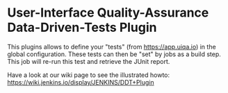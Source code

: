 # User-Interface Quality-Assurance Data-Driven-Tests Plugin

This plugins allows to define your "tests" (from https://app.uiqa.io) 
in the global configuration. These tests can then be "set" by jobs as a build step. 
This job will re-run this test and retrieve the JUnit report.

Have a look at our wiki page to see the illustrated howto:
https://wiki.jenkins.io/display/JENKINS/DDT+Plugin